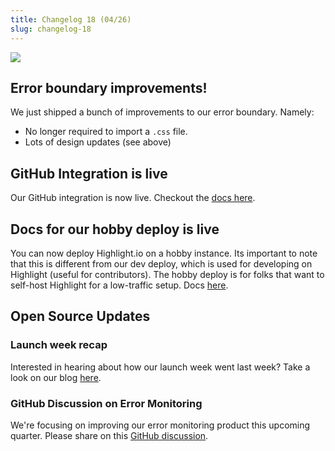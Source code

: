 ```yaml
---
title: Changelog 18 (04/26)
slug: changelog-18
---
```


![](https://user-images.githubusercontent.com/20292680/234690301-9fcf51a0-cf1d-4c22-b5e6-0915640bd7ec.png)

## Error boundary improvements!
We just shipped a bunch of improvements to our error boundary. Namely:
- No longer required to import a `.css` file.
- Lots of design updates (see above)

## GitHub Integration is live
Our GitHub integration is now live. Checkout the [docs here](https://www.highlight.io/docs/general/integrations/github-integration).

## Docs for our hobby deploy is live
You can now deploy Highlight.io on a hobby instance. Its important to note that this is different from our dev deploy, which is used for developing on Highlight (useful for contributors). The hobby deploy is for folks that want to self-host Highlight for a low-traffic setup. Docs [here](https://www.highlight.io/docs/getting-started/self-host/self-hosted-hobby-guide).

## Open Source Updates
### Launch week recap
Interested in hearing about how our launch week went last week? Take a look on our blog [here](https://www.highlight.io/blog/tag/launch-week-1).
### GitHub Discussion on Error Monitoring
We're focusing on improving our error monitoring product this upcoming quarter. Please share on this [GitHub discussion](https://github.com/highlight/highlight/discussions/5099).
    
